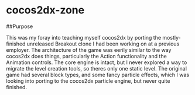 cocos2dx-zone
=============

##Purpose

  This was my foray into teaching myself cocos2dx by porting the mostly-finished unreleased Breakout clone I had been working on at a previous employer. The architecture of the game was eerily similar to the way cocos2dx does things, particularly the Action functionality and the Animation controls. The core engine is intact, but I never explored a way to migrate the level creation tools, so theres only one static level. The original game had several block types, and some fancy particle effects, which I was looking into porting to the cocos2dx particle engine, but never quite finished.
